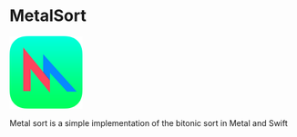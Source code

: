 # MetalSort 
![alt text](https://github.com/TG908/MetalSort/blob/master/MetalSort/metal-64x64_2x.png?raw=true "Schematic")


Metal sort is a simple implementation of the bitonic sort in Metal and Swift
